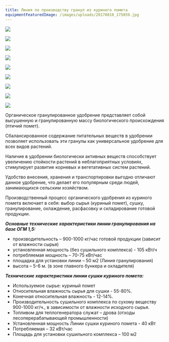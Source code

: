 ```yaml
---
title: Линия по производству гранул из куриного помета
equipmentFeaturedImage: /images/uploads/20170810_175859.jpg
---
```

![](/images/uploads/20170808_121158.jpg)

![](/images/uploads/img_2637.jpg)

![](/images/uploads/img_2638.jpg)

![](/images/uploads/dsc_2045.jpg)

![](/images/uploads/dsc_2046.jpg)

![](/images/uploads/dsc_2049.jpg)

![](/images/uploads/dsc_2050.jpg)

![](/images/uploads/dsc_2056.jpg)

![](/images/uploads/dsc_2063.jpg)

Органическое гранулированное удобрение представляет собой высушенную и гранулированную массу биологического происхождения (птичий помет).

Сбалансированное содержание питательных веществ в удобрении позволяет использовать эти гранулы как универсальное удобрение для всех видов растений.

Наличие в удобрении биологически активных веществ способствует увеличению стойкости растений в неблагоприятных условиях, стимулирует развитие корневых и вегетативных систем растений.

Удобство внесения, хранения и транспортировки выгодно отличают данное удобрение, что делает его популярным среди людей, занимающихся сельским хозяйством.

Производственный процесс органического удобрения из куриного помета включает в себя: выбор сырья (куриный помет), сушку, гранулирование, охлаждение, расфасовку и складирование готовой продукции.

**_Основные технические характеристики линии гранулирования на базе ОГМ 1,5:_**

* производительность – 900-1000 кг/час готовой продукции (зависит от влажности сырья)
* установленная мощность (без сушильного комплекса) - 105 кВт/ч
* потребляемая мощность – 70-75 кВт/час
* площадка для установки линии – 50 м2 (Линия гранулирования)
* высота – 5-6 м. (в зоне главного бункера и охладителя)

**_Технические характеристики линии сушки куриного помета:_**

* Используемое сырье: куриный помет
* Относительная влажность сырья для сушки - 55-80%.
* Конечная относительная влажность - 12-14%.
* Производительность сушильного комплекса по сухому веществу 900-1000 кг/ч., в зависимости от влажности исходного сырья.
* Топливом для теплогенератора служат – дрова (отходы лесоперерабатывающей промышленности)
* Установленная мощность Линии сушки куриного помета - 40 кВт
* Потребляемая – 32 кВт/час
* Площадь для установки сушильного комплекса – 100 м2

